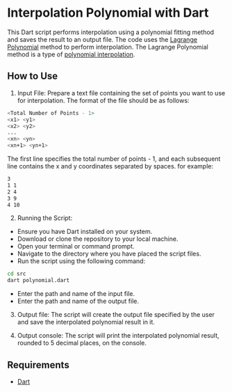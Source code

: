 # Interpolation Polynomial with Dart

This Dart script performs interpolation using a polynomial fitting method and saves the result to an output file. The code uses the [Lagrange Polynomial](https://en.wikipedia.org/wiki/Lagrange_polynomial) method to perform interpolation. The Lagrange Polynomial method is a type of [polynomial interpolation](https://en.wikipedia.org/wiki/Polynomial_interpolation).


## How to Use
1. Input File:
Prepare a text file containing the set of points you want to use for interpolation. The format of the file should be as follows:
```bash
<Total Number of Points - 1>
<x1> <y1>
<x2> <y2>
...
<xn> <yn>
<xn+1> <yn+1>

```
The first line specifies the total number of points - 1, and each subsequent line contains the x and y coordinates separated by spaces.
for example:
```bash
3
1 1
2 4
3 9
4 10
```

2. Running the Script:
- Ensure you have Dart installed on your system.
- Download or clone the repository to your local machine.
- Open your terminal or command prompt.
- Navigate to the directory where you have placed the script files.
- Run the script using the following command:
```bash
cd src
dart polynomial.dart
```
- Enter the path and name of the input file.
- Enter the path and name of the output file.

3. Output file:
The script will create the output file specified by the user and save the interpolated polynomial result in it.

4. Output console:
The script will print the interpolated polynomial result, rounded to 5 decimal places, on the console.

## Requirements
- [Dart](https://dart.dev/get-dart)